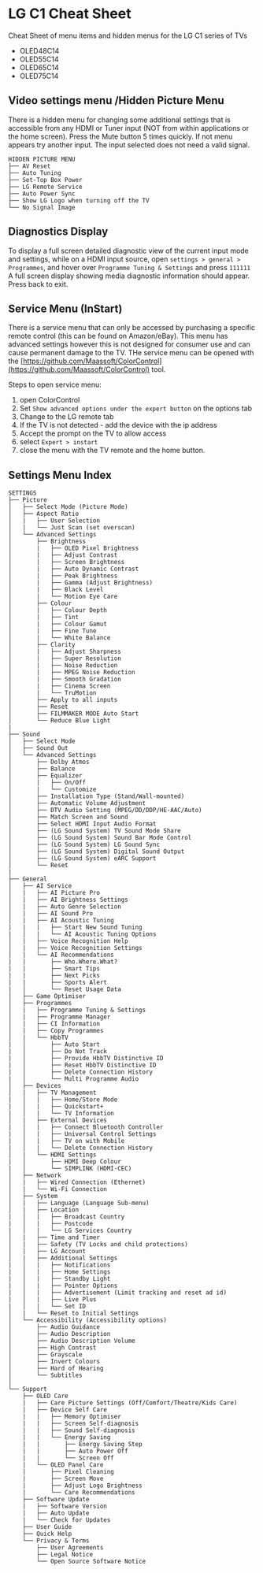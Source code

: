 # LG C1 Cheat Sheet

Cheat Sheet of menu items and hidden menus for the LG C1 series of TVs

- OLED48C14
- OLED55C14
- OLED65C14
- OLED75C14

## Video settings menu /Hidden Picture Menu
There is a hidden menu for changing some additional settings that is accessible from any HDMI or Tuner input (NOT from within applications or the home screen).
Press the Mute button 5 times quickly. If not menu appears try another input. The input selected does not need a valid signal.

```
HIDDEN PICTURE MENU
├── AV Reset
├── Auto Tuning
├── Set-Top Box Power
├── LG Remote Service
├── Auto Power Sync
├── Show LG Logo when turning off the TV
└── No Signal Image
```

## Diagnostics Display
To display a full screen detailed diagnostic view of the current input mode and settings, while on a HDMI input source, open `settings > general > Programmes`, and hover over `Programme Tuning & Settings` and press `111111`
A full screen display showing media diagnostic information should appear. Press back to exit.

## Service Menu (InStart)
There is a service menu that can only be accessed by purchasing a specific remote control (this can be found on Amazon/eBay). This menu has advanced settings however this is not designed for consumer use and can cause permanent damage to the TV.
THe service menu can be opened with the [https://github.com/Maassoft/ColorControl](https://github.com/Maassoft/ColorControl) tool.  

Steps to open service menu:
1. open ColorControl
2. Set `Show advanced options under the expert button` on the options tab
2. Change to the LG remote tab
3. If the TV is not detected - add the device with the ip address
4. Accept the prompt on the TV to allow access
5. select `Expert > instart`
6. close the menu with the TV remote and the home button.


## Settings Menu Index
```
SETTINGS
├── Picture
│   ├── Select Mode (Picture Mode)
│   ├── Aspect Ratio
│   |   ├── User Selection 
│   |   └── Just Scan (set overscan)
│   └── Advanced Settings
│       ├── Brightness
│       |   ├── OLED Pixel Brightness
│       |   ├── Adjust Contrast
│       |   ├── Screen Brightness
│       |   ├── Auto Dynamic Contrast
│       |   ├── Peak Brightness
│       |   ├── Gamma (Adjust Brightness)
│       |   ├── Black Level
│       |   └── Motion Eye Care
│       ├── Colour
│       |   ├── Colour Depth
│       |   ├── Tint
│       |   ├── Colour Gamut
│       |   ├── Fine Tune
│       |   └── White Balance
│       ├── Clarity
│       |   ├── Adjust Sharpness
│       |   ├── Super Resolution
│       |   ├── Noise Reduction
│       |   ├── MPEG Noise Reduction
│       |   ├── Smooth Gradation
│       |   ├── Cinema Screen
│       |   └── TruMotion
│       ├── Apply to all inputs
│       ├── Reset
│       ├── FILMMAKER MODE Auto Start
│       └── Reduce Blue Light
|
├── Sound
│   ├── Select Mode 
│   ├── Sound Out 
│   └── Advanced Settings
│       ├── Dolby Atmos
│       ├── Balance
│       ├── Equalizer
│       |   ├── On/Off
│       |   └── Customize
│       ├── Installation Type (Stand/Wall-mounted)
│       ├── Automatic Volume Adjustment
│       ├── DTV Audio Setting (MPEG/DD/DDP/HE-AAC/Auto)
│       ├── Match Screen and Sound
│       ├── Select HDMI Input Audio Format
│       ├── (LG Sound System) TV Sound Mode Share
│       ├── (LG Sound System) Sound Bar Mode Control
│       ├── (LG Sound System) LG Sound Sync
│       ├── (LG Sound System) Digital Sound Output
│       ├── (LG Sound System) eARC Support
│       └── Reset
|
├── General
│   ├── AI Service
│   |   ├── AI Picture Pro
│   |   ├── AI Brightness Settings
│   |   ├── Auto Genre Selection
│   |   ├── AI Sound Pro
│   |   ├── AI Acoustic Tuning
|   |   |   ├── Start New Sound Tuning
|   │   |   └── AI Acoustic Tuning Options
│   |   ├── Voice Recognition Help
│   |   ├── Voice Recognition Settings
│   |   └── AI Recommendations
|   |       ├── Who.Where.What?
|   |       ├── Smart Tips
|   |       ├── Next Picks
|   |       ├── Sports Alert
|   │       └── Reset Usage Data
│   ├── Game Optimiser
│   ├── Programmes
│   |   ├── Programme Tuning & Settings
│   |   ├── Programme Manager
│   |   ├── CI Information
│   |   ├── Copy Programmes
│   |   └── HbbTV
|   │       ├── Auto Start
|   │       ├── Do Not Track
|   │       ├── Provide HbbTV Distinctive ID
|   │       ├── Reset HbbTV Distinctive ID
|   │       ├── Delete Connection History 
|   │       └── Multi Programme Audio
│   ├── Devices
│   |   ├── TV Management
|   │   |   ├── Home/Store Mode
|   │   |   ├── Quickstart+
|   │   |   └── TV Information
│   |   ├── External Devices
|   │   |   ├── Connect Bluetooth Controller
|   │   |   ├── Universal Control Settings
|   │   |   ├── TV on with Mobile
|   │   |   └── Delete Connection History
│   |   └── HDMI Settings
|   │       ├── HDMI Deep Colour
|   │       └── SIMPLINK (HDMI-CEC)
│   ├── Network
│   |   ├── Wired Connection (Ethernet)
│   |   └── Wi-Fi Connection
│   ├── System
│   |   ├── Language (Language Sub-menu)
│   |   ├── Location
|   │   |   ├── Broadcast Country
|   │   |   ├── Postcode
|   │   |   └── LG Services Country
│   |   ├── Time and Timer
│   |   ├── Safety (TV Locks and child protections)
│   |   ├── LG Account
│   |   ├── Additional Settings
|   │   |   ├── Notifications
|   │   |   ├── Home Settings
|   │   |   ├── Standby Light
|   │   |   ├── Pointer Options
|   │   |   ├── Advertisement (Limit tracking and reset ad id)
|   │   |   ├── Live Plus
|   │   |   └── Set ID
│   |   └── Reset to Initial Settings
│   └── Accessibility (Accessibility options)
│       ├── Audio Guidance
│       ├── Audio Description
│       ├── Audio Description Volume
│       ├── High Contrast
│       ├── Grayscale
│       ├── Invert Colours
│       ├── Hard of Hearing
│       └── Subtitles
│       
└── Support
    ├── OLED Care
    |   ├── Care Picture Settings (Off/Comfort/Theatre/Kids Care)
    |   ├── Device Self Care
    |   |   ├── Memory Optimiser
    |   |   ├── Screen Self-diagnosis
    |   |   ├── Sound Self-diagnosis
    |   |   └── Energy Saving
    |   |       ├── Energy Saving Step
    |   |       ├── Auto Power Off
    |   |       └── Screen Off
    |   └── OLED Panel Care
    |       ├── Pixel Cleaning
    |       ├── Screen Move
    |       ├── Adjust Logo Brightness
    |       └── Care Recommendations
    ├── Software Update
    |   ├── Software Version
    |   ├── Auto Update
    |   └── Check for Updates
    ├── User Guide
    ├── Quick Help
    └── Privacy & Terms
        ├── User Agreements
        ├── Legal Notice
        └── Open Source Software Notice



```